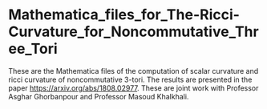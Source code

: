 # Mathematica_files_for_The-Ricci-Curvature_for_Noncommutative_Three_Tori

These are the Mathematica files of the computation of scalar curvature and ricci curvature of noncommutative 3-tori.
The results are presented in the paper https://arxiv.org/abs/1808.02977.
These are joint work with Professor Asghar Ghorbanpour and Professor Masoud Khalkhali.
